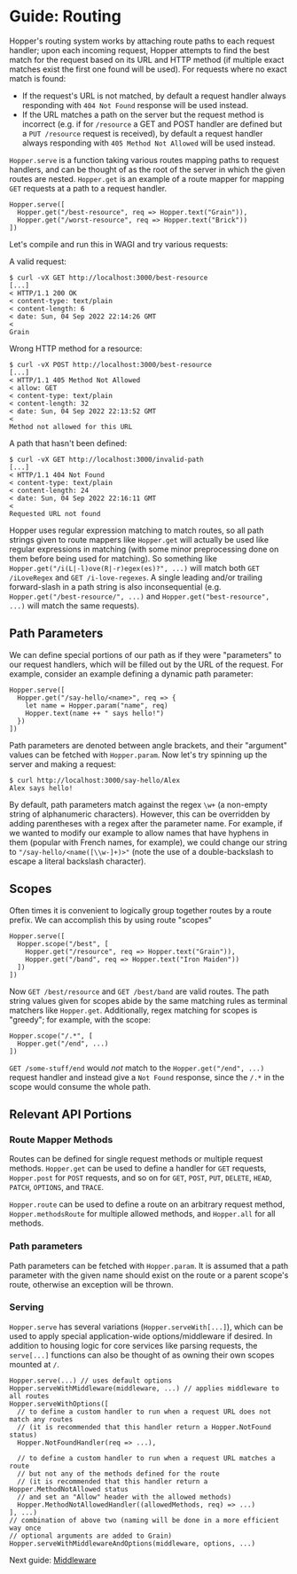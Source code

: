 # Guide: Routing
Hopper's routing system works by attaching route paths to each request handler; upon each incoming request, Hopper attempts to find the best match for the request based on its URL and HTTP method (if multiple exact matches exist the first one found will be used). For requests where no exact match is found:
- If the request's URL is not matched, by default a request handler always responding with `404 Not Found` response will be used instead.
- If the URL matches a path on the server but the request method is incorrect (e.g. if for `/resource` a GET and POST handler are defined but a `PUT /resource` request is received), by default a request handler always responding with `405 Method Not Allowed` will be used instead.

`Hopper.serve` is a function taking various routes mapping paths to request handlers, and can be thought of as the root of the server in which the given routes are nested. `Hopper.get` is an example of a route mapper for mapping `GET` requests at a path to a request handler.
```
Hopper.serve([
  Hopper.get("/best-resource", req => Hopper.text("Grain")),
  Hopper.get("/worst-resource", req => Hopper.text("Brick"))
])
```
Let's compile and run this in WAGI and try various requests:

A valid request:
```
$ curl -vX GET http://localhost:3000/best-resource
[...]
< HTTP/1.1 200 OK
< content-type: text/plain
< content-length: 6
< date: Sun, 04 Sep 2022 22:14:26 GMT
< 
Grain
```

Wrong HTTP method for a resource:
```
$ curl -vX POST http://localhost:3000/best-resource
[...]
< HTTP/1.1 405 Method Not Allowed
< allow: GET
< content-type: text/plain
< content-length: 32
< date: Sun, 04 Sep 2022 22:13:52 GMT
< 
Method not allowed for this URL
```

A path that hasn't been defined:
```
$ curl -vX GET http://localhost:3000/invalid-path
[...]
< HTTP/1.1 404 Not Found
< content-type: text/plain
< content-length: 24
< date: Sun, 04 Sep 2022 22:16:11 GMT
< 
Requested URL not found
```
Hopper uses regular expression matching to match routes, so all path strings given to route mappers like `Hopper.get` will actually be used like regular expressions in matching (with some minor preprocessing done on them before being used for matching). So something like `Hopper.get("/i(L|-l)ove(R|-r)egex(es)?", ...)` will match both `GET /iLoveRegex` and `GET /i-love-regexes`. A single leading and/or trailing forward-slash in a path string is also inconsequential (e.g. `Hopper.get("/best-resource/", ...)` and `Hopper.get("best-resource", ...)` will match the same requests).

## Path Parameters
We can define special portions of our path as if they were "parameters" to our request handlers, which will be filled out by the URL of the request. For example, consider an example defining a dynamic path parameter:
```
Hopper.serve([
  Hopper.get("/say-hello/<name>", req => {
    let name = Hopper.param("name", req)
    Hopper.text(name ++ " says hello!")
  })
])
```
Path parameters are denoted between angle brackets, and their "argument" values can be fetched with `Hopper.param`. Now let's try spinning up the server and making a request:
```
$ curl http://localhost:3000/say-hello/Alex
Alex says hello!
```
By default, path parameters match against the regex `\w+` (a non-empty string of alphanumeric characters). However, this can be overridden by adding parentheses with a regex after the parameter name. For example, if we wanted to modify our example to allow names that have hyphens in them (popular with French names, for example), we could change our string to `"/say-hello/<name([\\w-]+)>"` (note the use of a double-backslash to escape a literal backslash character).

## Scopes
Often times it is convenient to logically group together routes by a route prefix. We can accomplish this by using route "scopes"
```
Hopper.serve([
  Hopper.scope("/best", [
    Hopper.get("/resource", req => Hopper.text("Grain")),
    Hopper.get("/band", req => Hopper.text("Iron Maiden"))
  ])
])
```
Now `GET /best/resource` and `GET /best/band` are valid routes. The path string values given for scopes abide by the same matching rules as terminal matchers like `Hopper.get`. Additionally, regex matching for scopes is "greedy"; for example, with the scope:
```
Hopper.scope("/.*", [
  Hopper.get("/end", ...)
])
```
`GET /some-stuff/end` would *not* match to the `Hopper.get("/end", ...)` request handler and instead give a `Not Found` response, since the `/.*` in the scope would consume the whole path.

## Relevant API Portions

### Route Mapper Methods
Routes can be defined for single request methods or multiple request methods. `Hopper.get` can be used to define a handler for `GET` requests, `Hopper.post` for `POST` requests, and so on for `GET`, `POST`, `PUT`, `DELETE`, `HEAD`, `PATCH`, `OPTIONS`, and `TRACE`.

`Hopper.route` can be used to define a route on an arbitrary request method, `Hopper.methodsRoute` for multiple allowed methods, and `Hopper.all` for all methods.

### Path parameters
Path parameters can be fetched with `Hopper.param`. It is assumed that a path parameter with the given name should exist on the route or a parent scope's route, otherwise an exception will be thrown.

### Serving
`Hopper.serve` has several variations (`Hopper.serveWith[...]`), which can be used to apply special application-wide options/middleware if desired. In addition to housing logic for core services like parsing requests, the `serve[...]` functions can also be thought of as owning their own scopes mounted at `/`.
```
Hopper.serve(...) // uses default options
Hopper.serveWithMiddleware(middleware, ...) // applies middleware to all routes
Hopper.serveWithOptions([
  // to define a custom handler to run when a request URL does not match any routes
  // (it is recommended that this handler return a Hopper.NotFound status)
  Hopper.NotFoundHandler(req => ...),

  // to define a custom handler to run when a request URL matches a route
  // but not any of the methods defined for the route
  // (it is recommended that this handler return a Hopper.MethodNotAllowed status
  // and set an "Allow" header with the allowed methods)
  Hopper.MethodNotAllowedHandler((allowedMethods, req) => ...)
], ...)
// combination of above two (naming will be done in a more efficient way once
// optional arguments are added to Grain)
Hopper.serveWithMiddlewareAndOptions(middleware, options, ...)
```

Next guide: [Middleware](3-middleware.md)